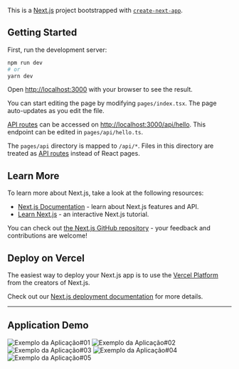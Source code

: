 This is a [Next.js](https://nextjs.org/) project bootstrapped with [`create-next-app`](https://github.com/vercel/next.js/tree/canary/packages/create-next-app).

## Getting Started

First, run the development server:

```bash
npm run dev
# or
yarn dev
```

Open [http://localhost:3000](http://localhost:3000) with your browser to see the result.

You can start editing the page by modifying `pages/index.tsx`. The page auto-updates as you edit the file.

[API routes](https://nextjs.org/docs/api-routes/introduction) can be accessed on [http://localhost:3000/api/hello](http://localhost:3000/api/hello). This endpoint can be edited in `pages/api/hello.ts`.

The `pages/api` directory is mapped to `/api/*`. Files in this directory are treated as [API routes](https://nextjs.org/docs/api-routes/introduction) instead of React pages.

## Learn More

To learn more about Next.js, take a look at the following resources:

- [Next.js Documentation](https://nextjs.org/docs) - learn about Next.js features and API.
- [Learn Next.js](https://nextjs.org/learn) - an interactive Next.js tutorial.

You can check out [the Next.js GitHub repository](https://github.com/vercel/next.js/) - your feedback and contributions are welcome!

## Deploy on Vercel

The easiest way to deploy your Next.js app is to use the [Vercel Platform](https://vercel.com/new?utm_medium=default-template&filter=next.js&utm_source=create-next-app&utm_campaign=create-next-app-readme) from the creators of Next.js.

Check out our [Next.js deployment documentation](https://nextjs.org/docs/deployment) for more details.

---

## Application Demo

![Exemplo da Aplicação#01](https://user-images.githubusercontent.com/61207420/132398669-41349d2d-b5d1-46d8-ba40-07b26737ed38.png)
![Exemplo da Aplicação#02](https://user-images.githubusercontent.com/61207420/132399085-357287ac-0b19-468c-8e4c-c8d63c863c2e.png)
![Exemplo da Aplicação#03](https://user-images.githubusercontent.com/61207420/132399268-b1749773-0ac4-4710-a67f-d5b3d10e3741.png)
![Exemplo da Aplicação#04](https://user-images.githubusercontent.com/61207420/132399848-ee74fde5-d96d-4184-a821-faba4b2193df.png)
![Exemplo da Aplicação#05](https://user-images.githubusercontent.com/61207420/132399903-0d37e3a9-f213-45fc-9039-0bb62a922ff6.png)
